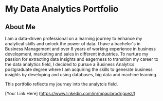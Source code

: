 # My Data Analytics Portfolio

## About Me

I am a data-driven professional on a learning journey to enhance my analytical skills and unlock the power of data. I have a bachelor's in Business Management and over 8 years of working experience in business development, marketing and sales in different industries. 
To nurture my passion for extracting data insights and eagerness to transition my career to the data analytics field, I decided to pursue a Business Analytics postgraduate degree where I am acquiring the skills to generate business insights by developing and using databases, big data and machine learning. 

This portfolio reflects my journey into the analytcis field.

[Your Link Here] (https://www.linkedin.com/in/mpaularodriguez/)
